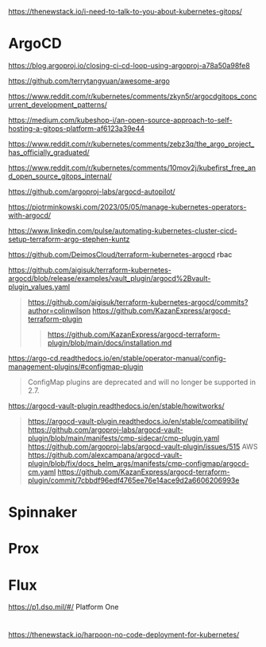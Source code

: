 https://thenewstack.io/i-need-to-talk-to-you-about-kubernetes-gitops/

# ArgoCD
https://blog.argoproj.io/closing-ci-cd-loop-using-argoproj-a78a50a98fe8

https://github.com/terrytangyuan/awesome-argo

https://www.reddit.com/r/kubernetes/comments/zkyn5r/argocdgitops_concurrent_development_patterns/

https://medium.com/kubeshop-i/an-open-source-approach-to-self-hosting-a-gitops-platform-af6123a39e44

https://www.reddit.com/r/kubernetes/comments/zebz3q/the_argo_project_has_officially_graduated/

https://www.reddit.com/r/kubernetes/comments/10mov2j/kubefirst_free_and_open_source_gitops_internal/

https://github.com/argoproj-labs/argocd-autopilot/

https://piotrminkowski.com/2023/05/05/manage-kubernetes-operators-with-argocd/

https://www.linkedin.com/pulse/automating-kubernetes-cluster-cicd-setup-terraform-argo-stephen-kuntz

https://github.com/DeimosCloud/terraform-kubernetes-argocd rbac

https://github.com/aigisuk/terraform-kubernetes-argocd/blob/release/examples/vault_plugin/argocd%2Bvault-plugin_values.yaml
> https://github.com/aigisuk/terraform-kubernetes-argocd/commits?author=colinwilson
> https://github.com/KazanExpress/argocd-terraform-plugin
> > https://github.com/KazanExpress/argocd-terraform-plugin/blob/main/docs/installation.md

https://argo-cd.readthedocs.io/en/stable/operator-manual/config-management-plugins/#configmap-plugin
> ConfigMap plugins are deprecated and will no longer be supported in 2.7.

https://argocd-vault-plugin.readthedocs.io/en/stable/howitworks/
> https://argocd-vault-plugin.readthedocs.io/en/stable/compatibility/
> https://github.com/argoproj-labs/argocd-vault-plugin/blob/main/manifests/cmp-sidecar/cmp-plugin.yaml
> https://github.com/argoproj-labs/argocd-vault-plugin/issues/515 AWS
> https://github.com/alexcampana/argocd-vault-plugin/blob/fix/docs_helm_args/manifests/cmp-configmap/argocd-cm.yaml
> https://github.com/KazanExpress/argocd-terraform-plugin/commit/7cbbdf96edf4765ee76e14ace9d2a6606206993e

# Spinnaker

# Prox

# Flux

https://p1.dso.mil/#/ Platform One

#
https://thenewstack.io/harpoon-no-code-deployment-for-kubernetes/